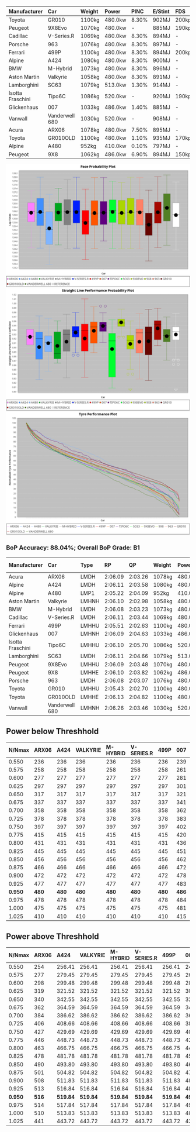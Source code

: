 | Manufacturer     | Car            | Weight | Power   | PINC    | E/Stint | FDS     |
|:-|:-|:-|:-|:-|:-|:-|
| Toyota           | GR010          | 1100kg | 480.0kw | 8.30%   | 902MJ   | 200kph  |
| Peugeot          | 9X8Evo         | 1070kg | 480.0kw |    -    | 885MJ   | 190kph  |
| Cadillac         | V-Series.R     | 1069kg | 480.0kw | 8.30%   | 894MJ   |    -    |
| Porsche          | 963            | 1076kg | 480.0kw | 8.30%   | 897MJ   |    -    |
| Ferrari          | 499P           | 1100kg | 480.0kw | 8.30%   | 894MJ   | 200kph  |
| Alpine           | A424           | 1080kg | 480.0kw | 8.30%   | 900MJ   |    -    |
| BMW              | M-Hybrid       | 1073kg | 480.0kw | 8.30%   | 896MJ   |    -    |
| Aston Martin     | Valkyrie       | 1058kg | 480.0kw | 8.30%   | 891MJ   |    -    |
| Lamborghini      | SC63           | 1079kg | 513.0kw | 1.30%   | 914MJ   |    -    |
| Isotta Fraschini | Tipo6C         | 1086kg | 520.0kw |    -    | 920MJ   | 190kph  |
| Glickenhaus      | 007            | 1033kg | 486.0kw | 1.40%   | 885MJ   |    -    |
| Vanwall          | Vanderwell 680 | 1030kg | 520.0kw |    -    | 908MJ   |    -    |
| Acura            | ARX06          | 1078kg | 480.0kw | 7.50%   | 895MJ   |    -    |
| Toyota           | GR010OLD       | 1100kg | 480.0kw | 1.10%   | 935MJ   | 170kph  |
| Alpine           | A480           | 952kg  | 410.0kw | 0.10%   | 797MJ   |    -    |
| Peugeot          | 9X8            | 1062kg | 486.0kw | 6.90%   | 894MJ   | 150kph  |

![PACECHART](./IMG/AUTO.png)
![STRAIGHTLINEPERFORMANCECHART](./IMG/AUTO_sp.png)
![TYREPERFORMANCECHART](./IMG/AUTO_tw.png)

### BoP Accuracy: 88.04%; Overall BoP Grade: B1
| Manufacturer     | Car            | Type  | RP      | QP      | Weight | Power¹  | Threshhold | PINC    | Power²   | E/Stint | AVG Vmax  | FDS     | RDLC | L/Stint | BOP-Grade | Model Accuracy | Model Points | Match%  | SimDiff |
|:-|:-|:-|:-|:-|:-|:-|:-|:-|:-|:-|:-|:-|:-|:-|:-|:-|:-|:-|:-|
| Acura            | ARX06          | LMDH  | 2:06.09 | 2:03.26 | 1078kg | 480.0kw | 210.0kph   | 7.50%   | 516.00kw |  895MJ  | 295.27kph |    -    | 0.99 | 24      | +B2       | 100.00%        | 996          | 83.81%  | #       |
| Alpine           | A424           | LMDH  | 2:06.11 | 2:03.58 | 1080kg | 480.0kw | 210.0kph   | 8.30%   | 519.80kw |  900MJ  | 291.72kph |    -    | 1.00 | 24      | +A2       | 96.10%         | 2390         | 92.12%  | #       |
| Alpine           | A480           | LMP1  | 2:05.22 | 2:04.09 |  952kg | 410.0kw | 210.0kph   | 0.10%   | 410.40kw |  797MJ  | 290.38kph |    -    | 0.98 | 23      | -C2       | 95.62%         | 1701         | 70.70%  | +0.62   |
| Aston Martin     | Valkyrie       | LMHNH | 2:06.10 | 2:02.98 | 1058kg | 480.0kw | 210.0kph   | 8.30%   | 519.80kw |  891MJ  | 293.25kph |    -    | 1.02 | 24      | +C2       | 100.00%        | 466          | 74.38%  | #       |
| BMW              | M-Hybrid       | LMDH  | 2:06.08 | 2:03.23 | 1073kg | 480.0kw | 210.0kph   | 8.30%   | 519.80kw |  896MJ  | 294.05kph |    -    | 1.00 | 24      | ~A1       | 100.00%        | 3339         | 100.00% | #       |
| Cadillac         | V-Series.R     | LMDH  | 2:06.11 | 2:03.44 | 1069kg | 480.0kw | 210.0kph   | 8.30%   | 519.80kw |  894MJ  | 296.14kph |    -    | 1.00 | 24      | +A2       | 99.56%         | 5841         | 94.03%  | #       |
| Ferrari          | 499P           | LMHHU | 2:05.51 | 2:02.63 | 1100kg | 480.0kw | 210.0kph   | 8.30%   | 519.80kw |  894MJ  | 293.88kph | 200kph  | 1.01 | 24      | -B2       | 99.57%         | 7417         | 81.79%  | #       |
| Glickenhaus      | 007            | LMHNH | 2:06.09 | 2:04.63 | 1033kg | 486.0kw | 210.0kph   | 1.40%   | 492.80kw |  885MJ  | 298.27kph |    -    | 0.96 | 24      | +A2       | 93.90%         | 2170         | 94.37%  | +3.03   |
| Isotta Fraschini | Tipo6C         | LMHHU | 2:06.10 | 2:05.70 | 1086kg | 520.0kw | 210.0kph   |    -    | 520.00kw |  920MJ  | 297.29kph | 190kph  | 1.03 | 25      | +C1       | 100.00%        | 132          | 77.47%  | +3.91   |
| Lamborghini      | SC63           | LMDH  | 2:06.11 | 2:04.66 | 1079kg | 513.0kw | 210.0kph   | 1.30%   | 519.70kw |  914MJ  | 292.13kph |    -    | 1.03 | 25      | ~A1       | 100.00%        | 784          | 97.86%  | +3.66   |
| Peugeot          | 9X8Evo         | LMHHU | 2:06.09 | 2:03.48 | 1070kg | 480.0kw | 210.0kph   |    -    | 480.00kw |  885MJ  | 297.63kph | 190kph  | 0.99 | 24      | +B1       | 100.00%        | 1891         | 86.77%  | #       |
| Peugeot          | 9X8            | LMHHE | 2:06.10 | 2:03.82 | 1062kg | 486.0kw | 210.0kph   | 6.90%   | 519.50kw |  894MJ  | 292.50kph | 150kph  | 1.02 | 24      | ~A1       | 99.96%         | 4579         | 95.53%  | +2.67   |
| Porsche          | 963            | LMDH  | 2:06.08 | 2:03.07 | 1076kg | 480.0kw | 210.0kph   | 8.30%   | 519.80kw |  897MJ  | 293.88kph |    -    | 1.00 | 24      | ~A1       | 98.39%         | 16118        | 100.00% | #       |
| Toyota           | GR010          | LMHHU | 2:05.43 | 2:02.70 | 1100kg | 480.0kw | 210.0kph   | 8.30%   | 519.80kw |  902MJ  | 292.89kph | 200kph  | 1.01 | 24      | -C1       | 99.90%         | 5196         | 78.83%  | #       |
| Toyota           | GR010OLD       | LMHHE | 2:06.13 | 2:04.82 | 1100kg | 480.0kw | 210.0kph   | 1.10%   | 485.30kw |  935MJ  | 294.99kph | 170kph  | 1.00 | 24      | +B2       | 97.31%         | 905          | 81.03%  | +3.12   |
| Vanwall          | Vanderwell 680 | LMHNH | 2:06.26 | 2:03.46 | 1030kg | 520.0kw | 0.0kph     |    -    | 520.00kw |  908MJ  | 299.61kph |    -    | 1.02 | 25      | ~A1       | 98.91%         | 543          | 100.00% | +2.02   |

## Power below Threshhold
| N/Nmax    | ARX06   | A424    | VALKYRIE | M-HYBRID | V-SERIES.R | 499P    | 007     | TIPO6C  | SC63    | 9X8EVO  | 9X8     | 963     | GR010   | GR010OLD | VANDERWELL 680 | ​     | RPM      | A480       |
|:-|:-|:-|:-|:-|:-|:-|:-|:-|:-|:-|:-|:-|:-|:-|:-|:-|:-|:-|
|  0.550    |  236    |  236    |  236     |  236     |  236       |  236    |  239    |  256    |  253    |  236    |  239    |  236    |  236    |  236     |  256           |  ​    |   --     |   -        |
|  0.575    |  258    |  258    |  258     |  258     |  258       |  258    |  261    |  279    |  276    |  258    |  261    |  258    |  258    |  258     |  279           |  ​    |   --     |   -        |
|  0.600    |  277    |  277    |  277     |  277     |  277       |  277    |  281    |  300    |  296    |  277    |  281    |  277    |  277    |  277     |  300           |  ​    |   --     |   -        |
|  0.625    |  297    |  297    |  297     |  297     |  297       |  297    |  301    |  322    |  317    |  297    |  301    |  297    |  297    |  297     |  322           |  ​    |   --     |   -        |
|  0.650    |  317    |  317    |  317     |  317     |  317       |  317    |  321    |  343    |  338    |  317    |  321    |  317    |  317    |  317     |  343           |  ​    |   --     |   -        |
|  0.675    |  337    |  337    |  337     |  337     |  337       |  337    |  341    |  365    |  360    |  337    |  341    |  337    |  337    |  337     |  365           |  ​    |   --     |   -        |
|  0.700    |  358    |  358    |  358     |  358     |  358       |  358    |  362    |  387    |  382    |  358    |  362    |  358    |  358    |  358     |  387           |  ​    |   --     |   -        |
|  0.725    |  378    |  378    |  378     |  378     |  378       |  378    |  383    |  409    |  403    |  378    |  383    |  378    |  378    |  378     |  409           |  ​    |   --     |   -        |
|  0.750    |  397    |  397    |  397     |  397     |  397       |  397    |  402    |  430    |  424    |  397    |  402    |  397    |  397    |  397     |  430           |  ​    |   --     |   -        |
|  0.775    |  415    |  415    |  415     |  415     |  415       |  415    |  420    |  449    |  443    |  415    |  420    |  415    |  415    |  415     |  449           |  ​    |  5000    |  -3213569  |
|  0.800    |  431    |  431    |  431     |  431     |  431       |  431    |  436    |  467    |  461    |  431    |  436    |  431    |  431    |  431     |  467           |  ​    |  5500    |  -3499979  |
|  0.825    |  445    |  445    |  445     |  445     |  445       |  445    |  451    |  482    |  476    |  445    |  451    |  445    |  445    |  445     |  482           |  ​    |  5999    |  -3800400  |
|  0.850    |  456    |  456    |  456     |  456     |  456       |  456    |  462    |  494    |  487    |  456    |  462    |  456    |  456    |  456     |  494           |  ​    |  6499    |  -4114832  |
|  0.875    |  466    |  466    |  466     |  466     |  466       |  466    |  472    |  505    |  498    |  466    |  472    |  466    |  466    |  466     |  505           |  ​    |  7000    |  -4443276  |
|  0.900    |  472    |  472    |  472     |  472     |  472       |  472    |  478    |  512    |  505    |  472    |  478    |  472    |  472    |  472     |  512           |  ​    |  7500    |  -4785730  |
|  0.925    |  477    |  477    |  477     |  477     |  477       |  477    |  483    |  517    |  510    |  477    |  483    |  477    |  477    |  477     |  517           |  ​    |  8000    |  407       |
| **0.950** | **480** | **480** | **480**  | **480**  | **480**    | **480** | **486** | **520** | **513** | **480** | **486** | **480** | **480** | **480**  | **520**        | **​** | **8499** | **410**    |
|  0.975    |  478    |  478    |  478     |  478     |  478       |  478    |  484    |  518    |  511    |  478    |  484    |  478    |  478    |  478     |  518           |  ​    |  9000    |  205       |
|  1.000    |  475    |  475    |  475     |  475     |  475       |  475    |  481    |  514    |  507    |  475    |  481    |  475    |  475    |  475     |  514           |  ​    |   --     |   -        |
|  1.025    |  410    |  410    |  410     |  410     |  410       |  410    |  415    |  444    |  438    |  410    |  415    |  410    |  410    |  410     |  444           |  ​    |   --     |   -        |

## Power above Threshhold
| N/Nmax    | ARX06   | A424       | VALKYRIE   | M-HYBRID   | V-SERIES.R | 499P       | 007        | TIPO6C  | SC63       | 9X8EVO  | 9X8        | 963        | GR010      | GR010OLD   | VANDERWELL 680 | ​     | RPM      | A480            |
|:-|:-|:-|:-|:-|:-|:-|:-|:-|:-|:-|:-|:-|:-|:-|:-|:-|:-|:-|
|  0.550    |  254    |  256.41    |  256.41    |  256.41    |  256.41    |  256.41    |  242.40    |  256    |  256.33    |  236    |  256.26    |  256.41    |  256.41    |  239.14    |  256           |  ​    |   --     |  0.00           |
|  0.575    |  277    |  279.45    |  279.45    |  279.45    |  279.45    |  279.45    |  265.43    |  279    |  279.36    |  258    |  279.29    |  279.45    |  279.45    |  261.15    |  279           |  ​    |   --     |  0.00           |
|  0.600    |  298    |  299.48    |  299.48    |  299.48    |  299.48    |  299.48    |  284.46    |  300    |  299.39    |  277    |  299.31    |  299.48    |  299.48    |  280.16    |  300           |  ​    |   --     |  0.00           |
|  0.625    |  319    |  321.52    |  321.52    |  321.52    |  321.52    |  321.52    |  304.50    |  322    |  321.41    |  297    |  321.33    |  321.52    |  321.52    |  300.17    |  322           |  ​    |   --     |  0.00           |
|  0.650    |  340    |  342.55    |  342.55    |  342.55    |  342.55    |  342.55    |  325.53    |  343    |  342.44    |  317    |  342.35    |  342.55    |  342.55    |  320.18    |  343           |  ​    |   --     |  0.00           |
|  0.675    |  362    |  364.59    |  364.59    |  364.59    |  364.59    |  364.59    |  345.56    |  365    |  364.47    |  337    |  364.37    |  364.59    |  364.59    |  341.20    |  365           |  ​    |   --     |  0.00           |
|  0.700    |  384    |  386.62    |  386.62    |  386.62    |  386.62    |  386.62    |  366.60    |  387    |  386.50    |  358    |  386.40    |  386.62    |  386.62    |  362.21    |  387           |  ​    |   --     |  0.00           |
|  0.725    |  406    |  408.66    |  408.66    |  408.66    |  408.66    |  408.66    |  387.63    |  409    |  408.53    |  378    |  408.42    |  408.66    |  408.66    |  382.22    |  409           |  ​    |   --     |  0.00           |
|  0.750    |  427    |  429.69    |  429.69    |  429.69    |  429.69    |  429.69    |  407.67    |  430    |  429.55    |  397    |  429.44    |  429.69    |  429.69    |  401.23    |  430           |  ​    |   --     |  0.00           |
|  0.775    |  446    |  448.73    |  448.73    |  448.73    |  448.73    |  448.73    |  425.69    |  449    |  448.58    |  415    |  448.46    |  448.73    |  448.73    |  419.24    |  449           |  ​    |  5000    |  -3,219,999.78  |
|  0.800    |  463    |  466.75    |  466.75    |  466.75    |  466.75    |  466.75    |  442.72    |  467    |  466.60    |  431    |  466.48    |  466.75    |  466.75    |  436.25    |  467           |  ​    |  5500    |  -3,506,982.48  |
|  0.825    |  478    |  481.78    |  481.78    |  481.78    |  481.78    |  481.78    |  456.75    |  482    |  481.62    |  445    |  481.49    |  481.78    |  481.78    |  450.26    |  482           |  ​    |  5999    |  -3,808,005.20  |
|  0.850    |  490    |  493.80    |  493.80    |  493.80    |  493.80    |  493.80    |  467.76    |  494    |  493.64    |  456    |  493.51    |  493.80    |  493.80    |  461.27    |  494           |  ​    |  6499    |  -4,123,065.95  |
|  0.875    |  501    |  504.82    |  504.82    |  504.82    |  504.82    |  504.82    |  477.78    |  505    |  504.65    |  466    |  504.52    |  504.82    |  504.82    |  471.27    |  505           |  ​    |  7000    |  -4,452,166.72  |
|  0.900    |  508    |  511.83    |  511.83    |  511.83    |  511.83    |  511.83    |  484.79    |  512    |  511.66    |  472    |  511.53    |  511.83    |  511.83    |  477.28    |  512           |  ​    |  7500    |  -4,795,306.52  |
|  0.925    |  513    |  516.84    |  516.84    |  516.84    |  516.84    |  516.84    |  489.80    |  517    |  516.67    |  477    |  516.53    |  516.84    |  516.84    |  482.28    |  517           |  ​    |  8000    |  408.41         |
| **0.950** | **516** | **519.84** | **519.84** | **519.84** | **519.84** | **519.84** | **492.80** | **520** | **519.67** | **480** | **519.53** | **519.84** | **519.84** | **485.28** | **520**        | **​** | **8499** | **410.41**      |
|  0.975    |  514    |  517.84    |  517.84    |  517.84    |  517.84    |  517.84    |  490.80    |  518    |  517.67    |  478    |  517.53    |  517.84    |  517.84    |  483.28    |  518           |  ​    |  9000    |  205.20         |
|  1.000    |  510    |  513.83    |  513.83    |  513.83    |  513.83    |  513.83    |  487.80    |  514    |  513.66    |  475    |  513.53    |  513.83    |  513.83    |  480.28    |  514           |  ​    |   --     |  0.00           |
|  1.025    |  441    |  443.72    |  443.72    |  443.72    |  443.72    |  443.72    |  420.69    |  444    |  443.57    |  410    |  443.46    |  443.72    |  443.72    |  414.24    |  444           |  ​    |   --     |  0.00           |
